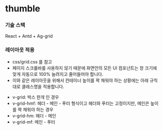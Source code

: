 # thumble

### 기술 스택
React + Antd + Ag-grid

### 레이아웃 적용
* css/grid.css 를 참고
* 페이지 스크롤바를 사용하지 않기 때문에 화면안의 모든 UI 컴포넌트는 창 크기에 맞게 자동으로 100% 늘려지고 줄어들어야 합니다.
* 이와 같은 레이아웃을 위해서 컨테이너 높이를 꽉 채워야 하는 상황에는 아래 규칙대로 클래스명을 적용합니다.

+ v-grid: 박스 한개 인 경우
+ v-grid-hmf: 헤더 - 메인 - 푸터 형식이고 헤더와 푸터는 고정이지만, 메인은 높이를 꽉 채워야 하는 경우
+ v-grid-hm: 헤더 - 메인
+ v-grid-mf: 메인 - 푸터

